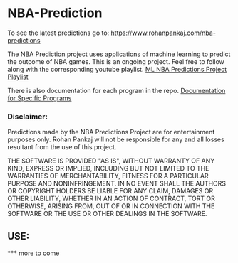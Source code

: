 # NBA-Prediction

To see the latest predictions go to: https://www.rohanpankaj.com/nba-predictions

The NBA Prediction project uses applications of machine learning to predict the outcome of NBA games.
This is an ongoing project. Feel free to follow along with the corresponding youtube playlist.
[ML NBA Predictions Project Playlist](https://www.youtube.com/playlist?list=PL5BXABxzb1dK7ZQWb4SFr4KqdYknh6x6L)


There is also documentation for each program in the repo.
[Documentation for Specific Programs](https://github.com/RohanPankaj/NBA-Prediction/tree/master/docs)
### Disclaimer: 

Predictions made by the NBA Predictions Project are for entertainment purposes only. Rohan Pankaj will not be responsible for any and all losses resultant from the use of this project. 

THE SOFTWARE IS PROVIDED "AS IS", WITHOUT WARRANTY OF ANY KIND, EXPRESS OR
IMPLIED, INCLUDING BUT NOT LIMITED TO THE WARRANTIES OF MERCHANTABILITY,
FITNESS FOR A PARTICULAR PURPOSE AND NONINFRINGEMENT. IN NO EVENT SHALL THE
AUTHORS OR COPYRIGHT HOLDERS BE LIABLE FOR ANY CLAIM, DAMAGES OR OTHER
LIABILITY, WHETHER IN AN ACTION OF CONTRACT, TORT OR OTHERWISE, ARISING FROM,
OUT OF OR IN CONNECTION WITH THE SOFTWARE OR THE USE OR OTHER DEALINGS IN THE
SOFTWARE.


## USE:

*** more to come 

